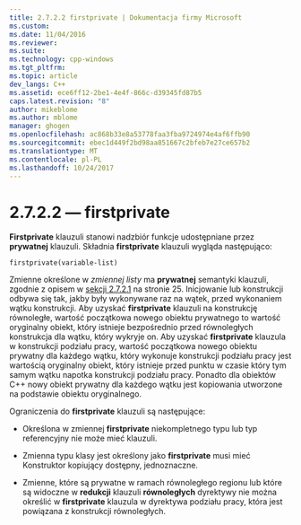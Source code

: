 ```yaml
---
title: 2.7.2.2 firstprivate | Dokumentacja firmy Microsoft
ms.custom: 
ms.date: 11/04/2016
ms.reviewer: 
ms.suite: 
ms.technology: cpp-windows
ms.tgt_pltfrm: 
ms.topic: article
dev_langs: C++
ms.assetid: ece6ff12-2be1-4e4f-866c-d39345fd87b5
caps.latest.revision: "8"
author: mikeblome
ms.author: mblome
manager: ghogen
ms.openlocfilehash: ac868b33e8a53778faa3fba9724974e4af6ffb90
ms.sourcegitcommit: ebec1d449f2bd98aa851667c2bfeb7e27ce657b2
ms.translationtype: MT
ms.contentlocale: pl-PL
ms.lasthandoff: 10/24/2017
---
```

# <a name="2722-firstprivate"></a>2.7.2.2 — firstprivate
**Firstprivate** klauzuli stanowi nadzbiór funkcje udostępniane przez **prywatnej** klauzuli. Składnia **firstprivate** klauzuli wygląda następująco:  
  
```  
firstprivate(variable-list)  
```  
  
 Zmienne określone w *zmiennej listy* ma **prywatnej** semantyki klauzuli, zgodnie z opisem w [sekcji 2.7.2.1](../../parallel/openmp/2-7-2-1-private.md) na stronie 25. Inicjowanie lub konstrukcji odbywa się tak, jakby były wykonywane raz na wątek, przed wykonaniem wątku konstrukcji. Aby uzyskać **firstprivate** klauzuli na konstrukcję równoległe, wartość początkowa nowego obiektu prywatnego to wartość oryginalny obiekt, który istnieje bezpośrednio przed równoległych konstrukcja dla wątku, który wykryje on. Aby uzyskać **firstprivate** klauzula w konstrukcji podziału pracy, wartość początkowa nowego obiektu prywatny dla każdego wątku, który wykonuje konstrukcji podziału pracy jest wartością oryginalny obiekt, który istnieje przed punktu w czasie który tym samym wątku napotka konstrukcji podziału pracy. Ponadto dla obiektów C++ nowy obiekt prywatny dla każdego wątku jest kopiowania utworzone na podstawie obiektu oryginalnego.  
  
 Ograniczenia do **firstprivate** klauzuli są następujące:  
  
-   Określona w zmiennej **firstprivate** niekompletnego typu lub typ referencyjny nie może mieć klauzuli.  
  
-   Zmienna typu klasy jest określony jako **firstprivate** musi mieć Konstruktor kopiujący dostępny, jednoznaczne.  
  
-   Zmienne, które są prywatne w ramach równoległego regionu lub które są widoczne w **redukcji** klauzuli **równoległych** dyrektywy nie można określić w **firstprivate** klauzula w dyrektywa podziału pracy, która jest powiązana z konstrukcji równoległych.